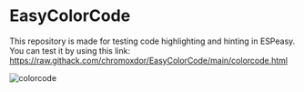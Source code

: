 # EasyColorCode

This repository is made for testing code highlighting and hinting in ESPeasy.
You can test it by using this link: https://raw.githack.com/chromoxdor/EasyColorCode/main/colorcode.html


![colorcode](https://user-images.githubusercontent.com/33860956/208684852-5f8ba0de-dd76-441e-a8ec-14a82bd3ad0d.gif)
